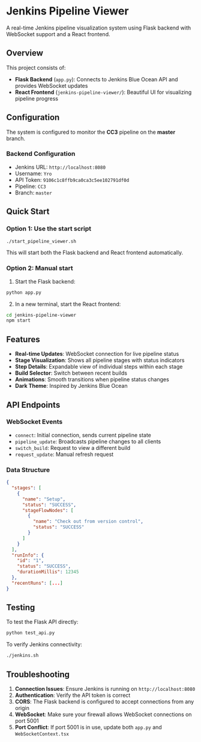 # Jenkins Pipeline Viewer

A real-time Jenkins pipeline visualization system using Flask backend with WebSocket support and a React frontend.

## Overview

This project consists of:
- **Flask Backend** (`app.py`): Connects to Jenkins Blue Ocean API and provides WebSocket updates
- **React Frontend** (`jenkins-pipeline-viewer/`): Beautiful UI for visualizing pipeline progress

## Configuration

The system is configured to monitor the **CC3** pipeline on the **master** branch.

### Backend Configuration
- Jenkins URL: `http://localhost:8080`
- Username: `Yro`
- API Token: `9106c1c8ffb9ca0ca3c5ee102791df0d`
- Pipeline: `CC3`
- Branch: `master`

## Quick Start

### Option 1: Use the start script
```bash
./start_pipeline_viewer.sh
```

This will start both the Flask backend and React frontend automatically.

### Option 2: Manual start

1. Start the Flask backend:
```bash
python app.py
```

2. In a new terminal, start the React frontend:
```bash
cd jenkins-pipeline-viewer
npm start
```

## Features

- **Real-time Updates**: WebSocket connection for live pipeline status
- **Stage Visualization**: Shows all pipeline stages with status indicators
- **Step Details**: Expandable view of individual steps within each stage
- **Build Selector**: Switch between recent builds
- **Animations**: Smooth transitions when pipeline status changes
- **Dark Theme**: Inspired by Jenkins Blue Ocean

## API Endpoints

### WebSocket Events
- `connect`: Initial connection, sends current pipeline state
- `pipeline_update`: Broadcasts pipeline changes to all clients
- `switch_build`: Request to view a different build
- `request_update`: Manual refresh request

### Data Structure
```json
{
  "stages": [
    {
      "name": "Setup",
      "status": "SUCCESS",
      "stageFlowNodes": [
        {
          "name": "Check out from version control",
          "status": "SUCCESS"
        }
      ]
    }
  ],
  "runInfo": {
    "id": "1",
    "status": "SUCCESS",
    "durationMillis": 12345
  },
  "recentRuns": [...]
}
```

## Testing

To test the Flask API directly:
```bash
python test_api.py
```

To verify Jenkins connectivity:
```bash
./jenkins.sh
```

## Troubleshooting

1. **Connection Issues**: Ensure Jenkins is running on `http://localhost:8080`
2. **Authentication**: Verify the API token is correct
3. **CORS**: The Flask backend is configured to accept connections from any origin
4. **WebSocket**: Make sure your firewall allows WebSocket connections on port 5001
5. **Port Conflict**: If port 5001 is in use, update both `app.py` and `WebSocketContext.tsx`